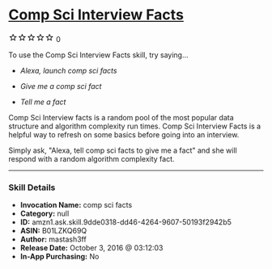 # [Comp Sci Interview Facts](http://alexa.amazon.com/#skills/amzn1.ask.skill.9dde0318-dd46-4264-9607-50193f2942b5)
![0 stars](../../images/ic_star_border_black_18dp_1x.png)![0 stars](../../images/ic_star_border_black_18dp_1x.png)![0 stars](../../images/ic_star_border_black_18dp_1x.png)![0 stars](../../images/ic_star_border_black_18dp_1x.png)![0 stars](../../images/ic_star_border_black_18dp_1x.png) 0

To use the Comp Sci Interview Facts skill, try saying...

* *Alexa, launch comp sci facts*

* *Give me a comp sci fact*

* *Tell me a fact*

Comp Sci Interview facts is a random pool of the most popular data structure and algorithm complexity run times.  Comp Sci Interview Facts is a helpful way to refresh on some basics before going into an interview. 

Simply ask, "Alexa, tell comp sci facts to give me a fact" and she will respond with a random algorithm complexity fact.

***

### Skill Details

* **Invocation Name:** comp sci facts
* **Category:** null
* **ID:** amzn1.ask.skill.9dde0318-dd46-4264-9607-50193f2942b5
* **ASIN:** B01LZKQ69Q
* **Author:** mastash3ff
* **Release Date:** October 3, 2016 @ 03:12:03
* **In-App Purchasing:** No
